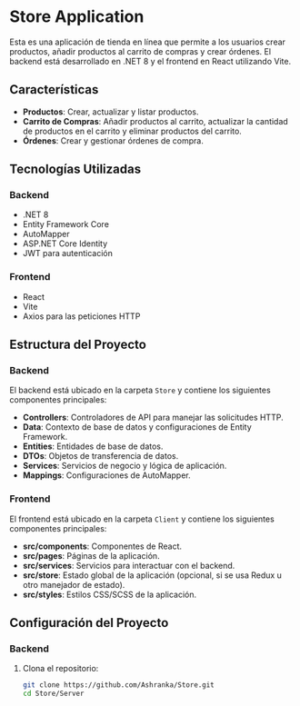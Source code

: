 # Store Application

Esta es una aplicación de tienda en línea que permite a los usuarios crear productos, añadir productos al carrito de compras y crear órdenes. El backend está desarrollado en .NET 8 y el frontend en React utilizando Vite.

## Características

- **Productos**: Crear, actualizar y listar productos.
- **Carrito de Compras**: Añadir productos al carrito, actualizar la cantidad de productos en el carrito y eliminar productos del carrito.
- **Órdenes**: Crear y gestionar órdenes de compra.

## Tecnologías Utilizadas

### Backend
- .NET 8
- Entity Framework Core
- AutoMapper
- ASP.NET Core Identity
- JWT para autenticación

### Frontend
- React
- Vite
- Axios para las peticiones HTTP

## Estructura del Proyecto

### Backend

El backend está ubicado en la carpeta `Store` y contiene los siguientes componentes principales:

- **Controllers**: Controladores de API para manejar las solicitudes HTTP.
- **Data**: Contexto de base de datos y configuraciones de Entity Framework.
- **Entities**: Entidades de base de datos.
- **DTOs**: Objetos de transferencia de datos.
- **Services**: Servicios de negocio y lógica de aplicación.
- **Mappings**: Configuraciones de AutoMapper.

### Frontend

El frontend está ubicado en la carpeta `Client` y contiene los siguientes componentes principales:

- **src/components**: Componentes de React.
- **src/pages**: Páginas de la aplicación.
- **src/services**: Servicios para interactuar con el backend.
- **src/store**: Estado global de la aplicación (opcional, si se usa Redux u otro manejador de estado).
- **src/styles**: Estilos CSS/SCSS de la aplicación.

## Configuración del Proyecto

### Backend

1. Clona el repositorio:
   ```bash
   git clone https://github.com/Ashranka/Store.git
   cd Store/Server
